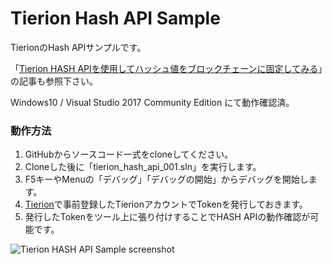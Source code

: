 # Tierion Hash API Sample
TierionのHash APIサンプルです。

「[Tierion HASH APIを使用してハッシュ値をブロックチェーンに固定してみる](https://mining.watch/2018/01/07/tierion-hash-api/)」の記事も参照下さい。

Windows10 / Visual Studio 2017 Community Edition にて動作確認済。

### 動作方法  
1. GitHubからソースコード一式をcloneしてください。 
2. Cloneした後に「tierion_hash_api_001.sln」を実行します。
3. F5キーやMenuの「デバッグ」「デバッグの開始」からデバッグを開始します。
4. [Tierion](https://tierion.com/)で事前登録したTierionアカウントでTokenを発行しておきます。
5. 発行したTokenをツール上に張り付けすることでHASH APIの動作確認が可能です。

![Tierion HASH API Sample screenshot](https://mining.watch/wp/wp-content/uploads/2018/01/tierion_hash_api_sample.png)

